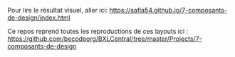 Pour lire le résultat visuel, aller ici:  https://safia54.github.io/7-composants-de-design/index.html

Ce repos reprend toutes les reproductions de ces layouts ici : https://github.com/becodeorg/BXLCentral/tree/master/Projects/7-composants-de-design
